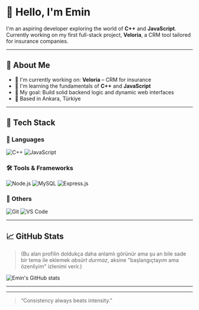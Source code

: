 # 👋 Hello, I'm Emin

I'm an aspiring developer exploring the world of **C++** and **JavaScript**.  
Currently working on my first full-stack project, **Veloria**, a CRM tool tailored for insurance companies.

---

## 🧠 About Me
- 🔭 I'm currently working on: **Veloria** – CRM for insurance
- 🌱 I'm learning the fundamentals of **C++** and **JavaScript**
- 🎯 My goal: Build solid backend logic and dynamic web interfaces
- 📍 Based in Ankara, Türkiye

---

## 🧰 Tech Stack

### 📌 Languages
![C++](https://img.shields.io/badge/C%2B%2B-Beginner-blue?style=flat-square&logo=c%2B%2B)
![JavaScript](https://img.shields.io/badge/JavaScript-Beginner-yellow?style=flat-square&logo=javascript)

### 🛠 Tools & Frameworks
![Node.js](https://img.shields.io/badge/Node.js-Exploring-green?style=flat-square&logo=node.js)
![MySQL](https://img.shields.io/badge/MySQL-Basic-blue?style=flat-square&logo=mysql)
![Express.js](https://img.shields.io/badge/Express.js-Starting-black?style=flat-square&logo=express)

### 🧩 Others
![Git](https://img.shields.io/badge/Git-Intermediate-orange?style=flat-square&logo=git)
![VS Code](https://img.shields.io/badge/VSCode-Preferred-blue?style=flat-square&logo=visual-studio-code)

---

## 📈 GitHub Stats

> (Bu alan profilin doldukça daha anlamlı görünür ama şu an bile sade bir tema ile eklemek *absürt durmaz*, aksine "başlangıçtayım ama özenliyim" izlenimi verir.)

![Emin's GitHub stats](https://github-readme-stats.vercel.app/api?username=Eminxsy&show_icons=true&theme=tokyonight&hide=contribs,prs)

--- 
<!--

## 📫 Let's Connect

- LinkedIn: [linkedin.com/in/emin](https://linkedin.com/in/emin) *(varsa)*
 - Portfolio / Site: [emin.dev](https://emin.dev) *(varsa)*  -->

---

> “Consistency always beats intensity.” 
